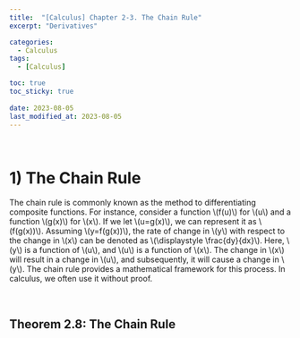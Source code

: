 ```yaml
---
title:  "[Calculus] Chapter 2-3. The Chain Rule"
excerpt: "Derivatives"

categories:
  - Calculus
tags:
  - [Calculus]

toc: true
toc_sticky: true
 
date: 2023-08-05
last_modified_at: 2023-08-05
---
```


&nbsp;

# 1) The Chain Rule
The chain rule is commonly known as the method to differentiating composite functions. For instance, consider a function \\(f(u)\\) for \\(u\\) and a function \\(g(x)\\) for \\(x\\). If we let \\(u=g(x)\\), we can represent it as \\(f(g(x))\\). Assuming \\(y=f(g(x))\\), the rate of change in \\(y\\) with respect to the change in \\(x\\) can be denoted as \\(\displaystyle \frac{dy}{dx}\\). Here, \\(y\\) is a function of \\(u\\), and \\(u\\) is a function of \\(x\\). The change in \\(x\\) will result in a change in \\(u\\), and subsequently, it will cause a change in \\(y\\). The chain rule provides a mathematical framework for this process. In calculus, we often use it without proof.

&nbsp;

## Theorem 2.8: The Chain Rule
